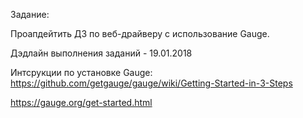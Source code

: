 Задание: 

Проапдейтить ДЗ по веб-драйверу с использование Gauge.

Дэдлайн выполнения заданий - 19.01.2018

Интсрукции по установке Gauge: https://github.com/getgauge/gauge/wiki/Getting-Started-in-3-Steps

https://gauge.org/get-started.html
